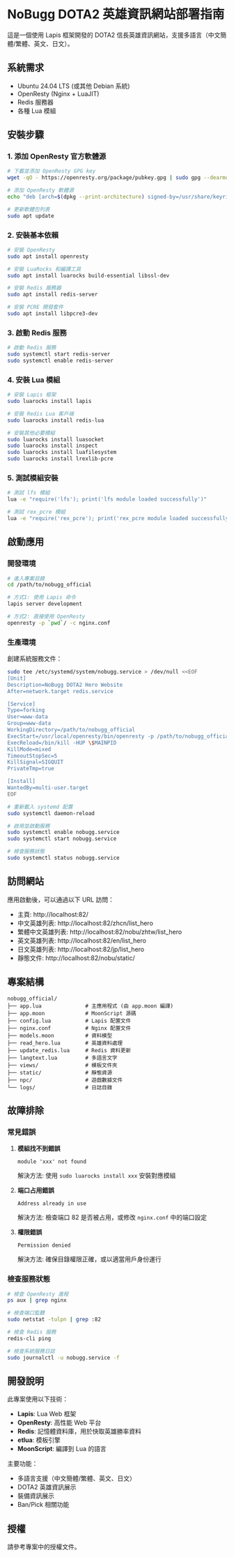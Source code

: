 # NoBugg DOTA2 英雄資訊網站部署指南

這是一個使用 Lapis 框架開發的 DOTA2 信長英雄資訊網站，支援多語言（中文簡體/繁體、英文、日文）。

## 系統需求

- Ubuntu 24.04 LTS (或其他 Debian 系統)
- OpenResty (Nginx + LuaJIT)
- Redis 服務器
- 各種 Lua 模組

## 安裝步驟

### 1. 添加 OpenResty 官方軟體源

```bash
# 下載並添加 OpenResty GPG key
wget -qO - https://openresty.org/package/pubkey.gpg | sudo gpg --dearmor -o /usr/share/keyrings/openresty.gpg

# 添加 OpenResty 軟體源
echo "deb [arch=$(dpkg --print-architecture) signed-by=/usr/share/keyrings/openresty.gpg] http://openresty.org/package/ubuntu $(lsb_release -sc) main" | sudo tee /etc/apt/sources.list.d/openresty.list

# 更新軟體包列表
sudo apt update
```

### 2. 安裝基本依賴

```bash
# 安裝 OpenResty
sudo apt install openresty

# 安裝 LuaRocks 和編譯工具
sudo apt install luarocks build-essential libssl-dev

# 安裝 Redis 服務器
sudo apt install redis-server

# 安裝 PCRE 開發套件
sudo apt install libpcre3-dev
```

### 3. 啟動 Redis 服務

```bash
# 啟動 Redis 服務
sudo systemctl start redis-server
sudo systemctl enable redis-server
```

### 4. 安裝 Lua 模組

```bash
# 安裝 Lapis 框架
sudo luarocks install lapis

# 安裝 Redis Lua 客戶端
sudo luarocks install redis-lua

# 安裝其他必要模組
sudo luarocks install luasocket
sudo luarocks install inspect
sudo luarocks install luafilesystem
sudo luarocks install lrexlib-pcre
```

### 5. 測試模組安裝

```bash
# 測試 lfs 模組
lua -e "require('lfs'); print('lfs module loaded successfully')"

# 測試 rex_pcre 模組
lua -e "require('rex_pcre'); print('rex_pcre module loaded successfully')"
```

## 啟動應用

### 開發環境

```bash
# 進入專案目錄
cd /path/to/nobugg_official

# 方式1: 使用 Lapis 命令
lapis server development

# 方式2: 直接使用 OpenResty
openresty -p `pwd`/ -c nginx.conf
```

### 生產環境

創建系統服務文件：

```bash
sudo tee /etc/systemd/system/nobugg.service > /dev/null <<EOF
[Unit]
Description=NoBugg DOTA2 Hero Website
After=network.target redis.service

[Service]
Type=forking
User=www-data
Group=www-data
WorkingDirectory=/path/to/nobugg_official
ExecStart=/usr/local/openresty/bin/openresty -p /path/to/nobugg_official/ -c nginx.conf
ExecReload=/bin/kill -HUP \$MAINPID
KillMode=mixed
TimeoutStopSec=5
KillSignal=SIGQUIT
PrivateTmp=true

[Install]
WantedBy=multi-user.target
EOF

# 重新載入 systemd 配置
sudo systemctl daemon-reload

# 啟用並啟動服務
sudo systemctl enable nobugg.service
sudo systemctl start nobugg.service

# 檢查服務狀態
sudo systemctl status nobugg.service
```

## 訪問網站

應用啟動後，可以通過以下 URL 訪問：

- 主頁: http://localhost:82/
- 中文英雄列表: http://localhost:82/zhcn/list_hero
- 繁體中文英雄列表: http://localhost:82/nobu/zhtw/list_hero
- 英文英雄列表: http://localhost:82/en/list_hero
- 日文英雄列表: http://localhost:82/jp/list_hero
- 靜態文件: http://localhost:82/nobu/static/

## 專案結構

```
nobugg_official/
├── app.lua              # 主應用程式 (由 app.moon 編譯)
├── app.moon             # MoonScript 源碼
├── config.lua           # Lapis 配置文件
├── nginx.conf           # Nginx 配置文件
├── models.moon          # 資料模型
├── read_hero.lua        # 英雄資料處理
├── update_redis.lua     # Redis 資料更新
├── langtext.lua         # 多語言文字
├── views/               # 模板文件夾
├── static/              # 靜態資源
├── npc/                 # 遊戲數據文件
└── logs/                # 日誌目錄
```

## 故障排除

### 常見錯誤

1. **模組找不到錯誤**
   ```
   module 'xxx' not found
   ```
   解決方法: 使用 `sudo luarocks install xxx` 安裝對應模組

2. **端口占用錯誤**
   ```
   Address already in use
   ```
   解決方法: 檢查端口 82 是否被占用，或修改 `nginx.conf` 中的端口設定

3. **權限錯誤**
   ```
   Permission denied
   ```
   解決方法: 確保目錄權限正確，或以適當用戶身份運行

### 檢查服務狀態

```bash
# 檢查 OpenResty 進程
ps aux | grep nginx

# 檢查端口監聽
sudo netstat -tulpn | grep :82

# 檢查 Redis 服務
redis-cli ping

# 檢查系統服務日誌
sudo journalctl -u nobugg.service -f
```

## 開發說明

此專案使用以下技術：

- **Lapis**: Lua Web 框架
- **OpenResty**: 高性能 Web 平台
- **Redis**: 記憶體資料庫，用於快取英雄勝率資料
- **etlua**: 模板引擎
- **MoonScript**: 編譯到 Lua 的語言

主要功能：
- 多語言支援（中文簡體/繁體、英文、日文）
- DOTA2 英雄資訊展示
- 裝備資訊展示
- Ban/Pick 相關功能

## 授權

請參考專案中的授權文件。